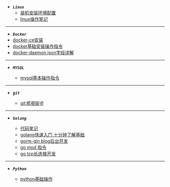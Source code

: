 - ***```Linux```***
  - [装机安装环境配置](note/fedora装机后环境配置.md)
  - [linux操作笔记](note/linux-learn.md)

---

- ***```Docker```***
 - [docker-ce安装](note/docker-ce.md)
 - [docker基础安装操作指令](note/docker.md)
 - [docker-daemon.json字段详解](note/daemon.json.md)
 
 ---
 
- ***```MYSQL```***

  - [mysql基本操作指令](note/mysql.md)
 
---
  
- ***```git```***

  - [*git常用指令*](note/git-learn.md)
  
---
  
- ***```Golang```***
  
   - [代码笔记](https://github.com/srlemon/note)
   - [golang快速入门,十分钟了解基础](note/golang.md)
   - [gorm-gin blog后台开发](https://github.com/srlemon/gorm-gin)    
   - [go mod 指令](note/gomod.md)
   - [go tcp长连接开发](note/gotcp.md)
   
---

- ***```Python```***

  - [python基础操作](note/python.md)
